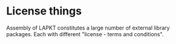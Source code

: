 # License things

Assembly of LAPKT constitutes a large number of external library packages. Each with different "license - terms and conditions". 
